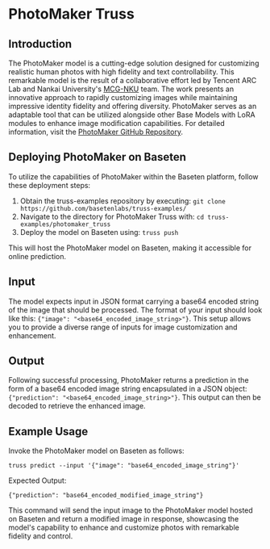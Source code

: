 # PhotoMaker Truss

## Introduction
The PhotoMaker model is a cutting-edge solution designed for customizing realistic human photos with high fidelity and text controllability. This remarkable model is the result of a collaborative effort led by Tencent ARC Lab and Nankai University's [MCG-NKU](https://mmcheng.net/cmm/) team. The work presents an innovative approach to rapidly customizing images while maintaining impressive identity fidelity and offering diversity. PhotoMaker serves as an adaptable tool that can be utilized alongside other Base Models with LoRA modules to enhance image modification capabilities. For detailed information, visit the [PhotoMaker GitHub Repository](https://github.com/TencentARC/PhotoMaker).

## Deploying PhotoMaker on Baseten
To utilize the capabilities of PhotoMaker within the Baseten platform, follow these deployment steps:
1. Obtain the truss-examples repository by executing: `git clone https://github.com/basetenlabs/truss-examples/`
2. Navigate to the directory for PhotoMaker Truss with: `cd truss-examples/photomaker_truss`
3. Deploy the model on Baseten using: `truss push`

This will host the PhotoMaker model on Baseten, making it accessible for online prediction.

## Input
The model expects input in JSON format carrying a base64 encoded string of the image that should be processed. The format of your input should look like this: `{"image": "<base64_encoded_image_string>"}`. This setup allows you to provide a diverse range of inputs for image customization and enhancement.

## Output
Following successful processing, PhotoMaker returns a prediction in the form of a base64 encoded image string encapsulated in a JSON object: `{"prediction": "<base64_encoded_image_string>"}`. This output can then be decoded to retrieve the enhanced image.

## Example Usage
Invoke the PhotoMaker model on Baseten as follows:
```
truss predict --input '{"image": "base64_encoded_image_string"}'
```
Expected Output:
```
{"prediction": "base64_encoded_modified_image_string"}
```
This command will send the input image to the PhotoMaker model hosted on Baseten and return a modified image in response, showcasing the model's capability to enhance and customize photos with remarkable fidelity and control.
